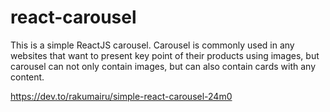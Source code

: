 # react-carousel
This is a simple ReactJS carousel. Carousel is commonly used in any websites that want to present key point of their products using images, but carousel can not only contain images, but can also contain cards with any content.

https://dev.to/rakumairu/simple-react-carousel-24m0
